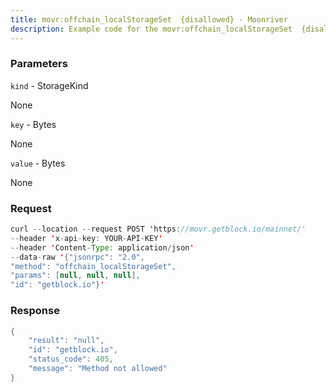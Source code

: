 ```yaml
---
title: movr:offchain_localStorageSet  {disallowed} - Moonriver
description: Example code for the movr:offchain_localStorageSet  {disallowed} json-rpc method. Сomplete guide on how to use movr:offchain_localStorageSet  {disallowed} json-rpc in GetBlock.io Web3 documentation.
---
```


### Parameters


`kind` - StorageKind

None

`key` - Bytes

None

`value` - Bytes

None

### Request

``` java
curl --location --request POST 'https://movr.getblock.io/mainnet/' 
--header 'x-api-key: YOUR-API-KEY' 
--header 'Content-Type: application/json' 
--data-raw '{"jsonrpc": "2.0",
"method": "offchain_localStorageSet",
"params": [null, null, null],
"id": "getblock.io"}'
```

###  Response

``` java
{
    "result": "null",
    "id": "getblock.io",
    "status_code": 405,
    "message": "Method not allowed"
}
```

